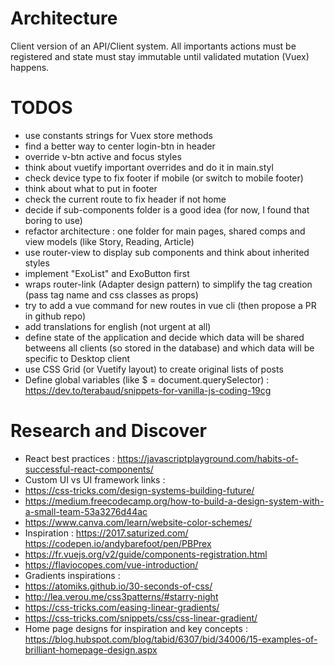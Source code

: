 
# Architecture

Client version of an API/Client system. All importants actions must be registered and state must stay immutable until validated mutation (Vuex) happens.

# TODOS

- use constants strings for Vuex store methods
- find a better way to center login-btn in header
- override v-btn active and focus styles
- think about vuetify important overrides and do it in main.styl
- check device type to fix footer if mobile (or switch to mobile footer)
- think about what to put in footer
- check the current route to fix header if not home
- decide if sub-components folder is a good idea (for now, I found that boring to use)
- refactor architecture : one folder for main pages, shared comps and view models (like Story, Reading, Article)
- use router-view to display sub components and think about inherited styles
- implement "ExoList" and ExoButton first
- wraps router-link (Adapter design pattern) to simplify the tag creation (pass tag name and css classes as props)
- try to add a vue command for new routes in vue cli (then propose a PR in github repo)
- add translations for english (not urgent at all)
- define state of the application and decide which data will be shared betweens all clients (so stored in the database) and which data will be specific to Desktop client
- use CSS Grid (or Vuetify layout) to create original lists of posts 
- Define global variables (like $ = document.querySelector) : https://dev.to/terabaud/snippets-for-vanilla-js-coding-19cg

# Research and Discover

- React best practices : https://javascriptplayground.com/habits-of-successful-react-components/
- Custom UI vs UI framework links :
 - https://css-tricks.com/design-systems-building-future/
 - https://medium.freecodecamp.org/how-to-build-a-design-system-with-a-small-team-53a3276d44ac
 - https://www.canva.com/learn/website-color-schemes/
 - Inspiration : 
 https://2017.saturized.com/ 
 https://codepen.io/andybarefoot/pen/PBPrex
 - https://fr.vuejs.org/v2/guide/components-registration.html
 - https://flaviocopes.com/vue-introduction/
- Gradients inspirations : 
 - https://atomiks.github.io/30-seconds-of-css/
 - http://lea.verou.me/css3patterns/#starry-night
 - https://css-tricks.com/easing-linear-gradients/
 - https://css-tricks.com/snippets/css/css-linear-gradient/
- Home page designs for inspiration and key concepts : https://blog.hubspot.com/blog/tabid/6307/bid/34006/15-examples-of-brilliant-homepage-design.aspx

